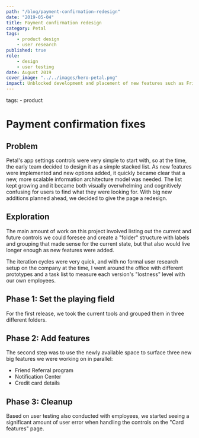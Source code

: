 ```yaml
---
path: "/blog/payment-confirmation-redesign"
date: "2019-05-04"
title: Payment confirmation redesign
category: Petal
tags: 
	- product design
	- user research
published: true
role: 
	- design
	- user testing
date: August 2019
cover_image: "../../images/hero-petal.png"
impact: Unblocked development and placement of new features such as Friend Referrals, Notification Center, and in-app help center.
---
```


tags: 
	- product

# Payment confirmation fixes

## Problem
Petal's app settings controls were very simple to start with, so at the time, the early team decided to design it as a simple stacked list. As new features were implemented and new options added, it quickly became clear that a new, more scalable information architecture model was needed. The list kept growing and it became both visually overwhelming and cognitively confusing for users to find what they were looking for. With big new additions planned ahead, we decided to give the page a redesign.

## Exploration
The main amount of work on this project involved listing out the current and future controls we could foresee and create a "folder" structure with labels and grouping that made sense for the current state, but that also would live longer enough as new features were added.

The iteration cycles were very quick, and with no formal user research setup on the company at the time, I went around the office with different prototypes and a task list to measure each version's "lostness" level with our own employees.

## Phase 1: Set the playing field
For the first release, we took the current tools and grouped them in three different folders.

## Phase 2: Add features
The second step was to use the newly available space to surface three new big features we were working on in parallel: 
- Friend Referral program 
- Notification Center
- Credit card details

## Phase 3: Cleanup
Based on user testing also conducted with employees, we started seeing a significant amount of user error when handling the controls on the "Card features" page. 



